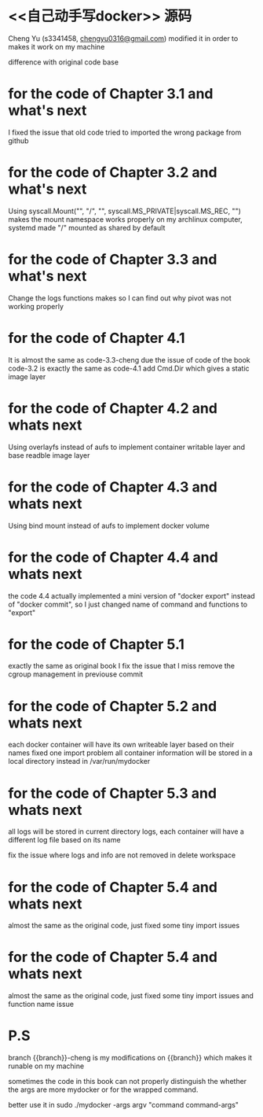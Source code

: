 # <<自己动手写docker>> 源码

Cheng Yu (s3341458, chengyu0316@gmail.com) modified it in order to makes it work on my machine

difference with original code base

# for the code of Chapter 3.1 and what's next
I fixed the issue that old code tried to imported the wrong package from github

# for the code of Chapter 3.2 and what's next
Using syscall.Mount("", "/", "", syscall.MS_PRIVATE|syscall.MS_REC, "") makes the mount namespace works properly on my archlinux computer, systemd made "/" mounted as shared by default

# for the code of Chapter 3.3 and what's next
Change the logs functions makes so I can find out why pivot was not working properly

# for the code of Chapter 4.1
It is almost the same as code-3.3-cheng due the issue of code of the book code-3.2 is exactly the same as code-4.1
add Cmd.Dir which gives a static image layer

# for the code of Chapter 4.2 and whats next
Using overlayfs instead of aufs to implement container writable layer and base readble image layer

# for the code of Chapter 4.3 and whats next
Using bind mount instead of aufs to implement docker volume

# for the code of Chapter 4.4 and whats next
the code 4.4 actually implemented a mini version of "docker export"
instead of "docker commit", so I just changed name of command and
functions to "export"

# for the code of Chapter 5.1
exactly the same as original book
I fix the issue that I miss remove the cgroup management in previouse commit

# for the code of Chapter 5.2 and whats next
each docker container will have its own writeable layer based on their names
fixed one import problem
all container information will be stored in a local directory instead in /var/run/mydocker

# for the code of Chapter 5.3 and whats next
all logs will be stored in current directory logs, each container will have a different log file based on its name

fix the issue where logs and info are not removed in delete workspace

# for the code of Chapter 5.4 and whats next
almost the same as the original code, just fixed some tiny import issues

# for the code of Chapter 5.4 and whats next
almost the same as the original code, just fixed some tiny import issues and function name issue

# P.S
branch {{branch}}-cheng is my modifications on {{branch}} which makes it runable on my machine


sometimes the code in this book can not properly distinguish the whether the args are more  mydocker or for the wrapped command.

better use it in sudo ./mydocker -args argv "command command-args"
